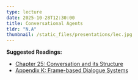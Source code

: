 ```yaml
---
type: lecture
date: 2025-10-28T12:30:00
title: Conversational Agents
tldr: "N.A"
thumbnail: /static_files/presentations/lec.jpg
---
```

**Suggested Readings:**
- [Chapter 25: Conversation and its Structure](https://web.stanford.edu/~jurafsky/slp3/25.pdf)
- [Appendix K:  Frame-based Dialogue Systems](https://web.stanford.edu/~jurafsky/slp3/K.pdf)
